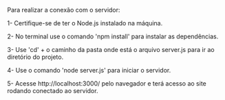  Para realizar a conexão com o servidor:

 1- Certifique-se de ter o Node.js instalado na máquina.

 2- No terminal use o comando 'npm install' para instalar as dependências.

 3- Use 'cd' + o caminho da pasta onde está o arquivo server.js para ir ao diretório do projeto.

 4- Use o comando 'node server.js' para iniciar o servidor.

 5- Acesse http://localhost:3000/ pelo navegador e terá acesso ao site rodando conectado ao servidor.